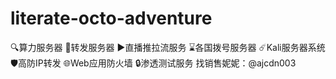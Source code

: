 # literate-octo-adventure
🔍算力服务器              🔄转发服务器 ▶️直播推拉流服务      ⌛️各国拨号服务器 ☄️Kali服务器系统       🛡高防IP转发 🌐Web应用防火墙     🔒渗透测试服务 找销售妮妮：@ajcdn003 
